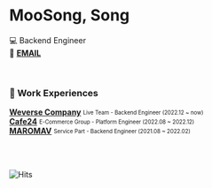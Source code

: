 # MooSong, Song

💻 Backend Engineer   
📌 **[EMAIL](mailto:real.purple.hae.s@gmail.com)**

<br/>

### 💼 Work Experiences

**[Weverse Company](https://weverse.io)**  <sub><sup>Live Team - Backend Engineer (2022.12 ~ now)</sup></sub>  
**[Cafe24](https://www.cafe24.com)**  <sub><sup>E-Commerce Group - Platform Engineer (2022.08 ~ 2022.12)</sup></sub>  
**[MAROMAV](https://www.trymake.co)**  <sub><sup>Service Part - Backend Engineer (2021.08 ~ 2022.02)</sup></sub>  

<br/>
<br/>

![Hits](https://hits.seeyoufarm.com/api/count/incr/badge.svg?url=https%3A%2F%2Fgithub.com%2Fmoosongsong&count_bg=%23FFA094&title_bg=%23555555&icon=github.svg&icon_color=%23E7E7E7&title=HITS&edge_flat=false)
